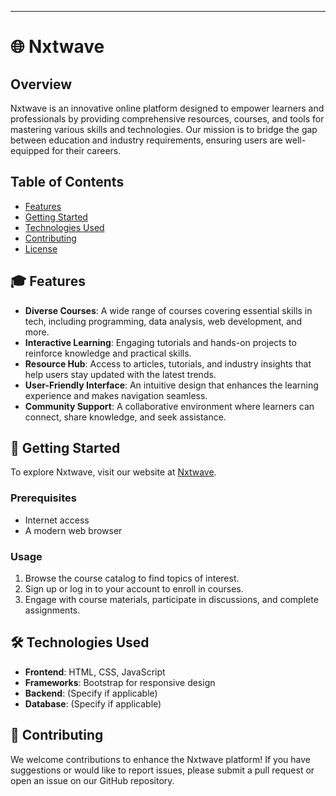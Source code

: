 
---

# 🌐 **Nxtwave**

## **Overview**
Nxtwave is an innovative online platform designed to empower learners and professionals by providing comprehensive resources, courses, and tools for mastering various skills and technologies. Our mission is to bridge the gap between education and industry requirements, ensuring users are well-equipped for their careers.

## **Table of Contents**
- [Features](#features)
- [Getting Started](#getting-started)
- [Technologies Used](#technologies-used)
- [Contributing](#contributing)
- [License](#license)

## 🎓 **Features**
- **Diverse Courses**: A wide range of courses covering essential skills in tech, including programming, data analysis, web development, and more.
- **Interactive Learning**: Engaging tutorials and hands-on projects to reinforce knowledge and practical skills.
- **Resource Hub**: Access to articles, tutorials, and industry insights that help users stay updated with the latest trends.
- **User-Friendly Interface**: An intuitive design that enhances the learning experience and makes navigation seamless.
- **Community Support**: A collaborative environment where learners can connect, share knowledge, and seek assistance.

## 🚀 **Getting Started**
To explore Nxtwave, visit our website at [Nxtwave](https://nxtwave1002.ccbp.tech/).

### **Prerequisites**
- Internet access
- A modern web browser

### **Usage**
1. Browse the course catalog to find topics of interest.
2. Sign up or log in to your account to enroll in courses.
3. Engage with course materials, participate in discussions, and complete assignments.

## 🛠️ **Technologies Used**
- **Frontend**: HTML, CSS, JavaScript
- **Frameworks**: Bootstrap for responsive design
- **Backend**: (Specify if applicable)
- **Database**: (Specify if applicable)

## 🤝 **Contributing**
We welcome contributions to enhance the Nxtwave platform! If you have suggestions or would like to report issues, please submit a pull request or open an issue on our GitHub repository.


